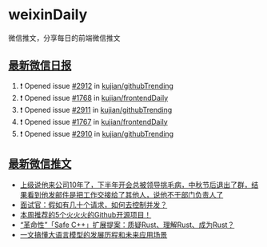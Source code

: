 # weixinDaily
微信推文，分享每日的前端微信推文

## [最新微信日报](https://github.com/kujian/weixinDaily/issues)

<!--START_SECTION:activity-->
1. ❗ Opened issue [#2912](https://github.com/kujian/githubTrending/issues/2912) in [kujian/githubTrending](https://github.com/kujian/githubTrending)
2. ❗ Opened issue [#1768](https://github.com/kujian/frontendDaily/issues/1768) in [kujian/frontendDaily](https://github.com/kujian/frontendDaily)
3. ❗ Opened issue [#2911](https://github.com/kujian/githubTrending/issues/2911) in [kujian/githubTrending](https://github.com/kujian/githubTrending)
4. ❗ Opened issue [#1767](https://github.com/kujian/frontendDaily/issues/1767) in [kujian/frontendDaily](https://github.com/kujian/frontendDaily)
5. ❗ Opened issue [#2910](https://github.com/kujian/githubTrending/issues/2910) in [kujian/githubTrending](https://github.com/kujian/githubTrending)
<!--END_SECTION:activity-->


## [最新微信推文](https://weixin.qdkfweb.cn/)

<!-- BLOG-POST-LIST:START -->
- [上级说他来公司10年了，下半年开会总被领导挑毛病，中秋节后退出了群，结果看到他发邮件是把工作交接给了其他人，说他不干部门负责人了](https://weixin.qdkfweb.cn/55661.html)
- [面试官：假如有几十个请求，如何去控制并发？](https://weixin.qdkfweb.cn/55643.html)
- [本周推荐的5个火火火的Github开源项目！](https://weixin.qdkfweb.cn/55686.html)
- [“革命性”「Safe C++」扩展提案：质疑Rust、理解Rust、成为Rust？](https://weixin.qdkfweb.cn/55688.html)
- [一文搞懂大语言模型的发展历程和未来应用场景](https://weixin.qdkfweb.cn/55689.html)
<!-- BLOG-POST-LIST:END -->